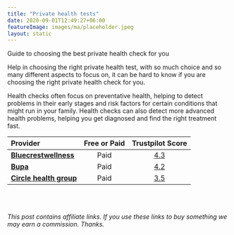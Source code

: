 ```yaml
---
title: "Private health tests"
date: 2020-09-01T12:49:27+06:00
featureImage: images/ma/placeholder.jpeg
layout: static
---
```


Guide to choosing the best private health check for you

Help in choosing the right private health test, with so much choice and so many different aspects to focus on, it can be hard to know if you are choosing the right private health check for you.

Health checks often focus on preventative health, helping to detect problems in their early stages and risk factors for certain conditions that might run in your family. Health checks can also detect more advanced health problems, helping you get diagnosed and find the right treatment fast.

| Provider      | Free or Paid  |  Trustpilot Score  |
| :-----------          | :--------------:      |  :--------------:         |
| [**Bluecrestwellness**](https://www.bluecrestwellness.com/health-checks) | Paid | [4.3](https://uk.trustpilot.com/review/bluecrestwellness.com) | 
| [**Bupa**](https://www.bupa.co.uk/health/health-assessments/compare-health-assessments) | Paid | [4.2](https://uk.trustpilot.com/review/bupa.co.uk) | 
| [**Circle health group**](https://www.circlehealthgroup.co.uk/treatments/health-assessments--advanced) | Paid | [3.5](https://uk.trustpilot.com/review/www.circlehealthgroup.co.uk) | 
  

<br/><br/>

*This post contains affiliate links. If you use these links to buy something we may
earn a commission. Thanks.*






